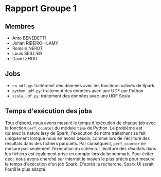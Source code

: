 # Rapport Groupe 1

## Membres

- Anto BENEDETTI
- Johan RIBEIRO--LAMY
- Romain NEROT
- Louis SEILLIER
- David ZHOU

## Jobs

- `no_udf.py`: traitement des données avec les fonctions natives de Spark
- `python_udf.py`: traitement des données avec une UDF pur Python
- `scala_udf.py`: traitement des données avec une UDF Scala

## Temps d'exécution des jobs

Tout d'abord, nous avons mesuré le temps d'exécution de chaque job avec la
fonction `perf_counter` du module `time` de Python.
Le problème est qu'avec la nature lazy de Spark, l'exécution de notre traitement
se fait uniquement lorsque nous en avons besoin, comme lors de l'écriture des
résultats dans des fichiers parquets.
Par conséquent, `perf_counter` ne mesure pas seulement l'exécution du schéma.
L'écriture des résultats dans les fichiers est également prise en compte lors du
benchmark.
Pour éviter ceci, nous avons cherché sur internet le moyen le plus précis pour
mesure le temps d'exécution d'un job Spark.
D'après la recherche, Spark UI serait l'outil le plus adapté.